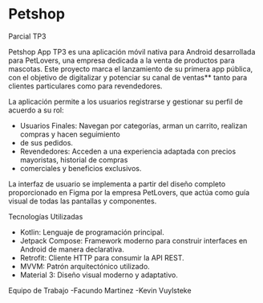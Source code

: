 # Petshop
Parcial TP3

Petshop App TP3 es una aplicación móvil nativa para Android desarrollada para PetLovers,
una empresa dedicada a la venta de productos para mascotas. 
Este proyecto marca el lanzamiento de su primera app pública, con el objetivo de digitalizar 
y potenciar su canal de ventas** tanto para clientes particulares como para revendedores.

La aplicación permite a los usuarios registrarse y gestionar su perfil de acuerdo a su rol:

- Usuarios Finales: Navegan por categorías, arman un carrito, realizan compras y hacen seguimiento 
- de sus pedidos.
- Revendedores: Acceden a una experiencia adaptada con precios mayoristas, historial de compras 
- comerciales y beneficios exclusivos.

La interfaz de usuario se implementa a partir del diseño completo proporcionado en Figma por la 
empresa PetLovers, que actúa como guía visual de todas las pantallas y componentes.

Tecnologías Utilizadas

- Kotlin: Lenguaje de programación principal.
- Jetpack Compose: Framework moderno para construir interfaces en Android de manera declarativa.
- Retrofit: Cliente HTTP para consumir la API REST.
- MVVM: Patrón arquitectónico utilizado.
- Material 3: Diseño visual moderno y adaptativo.


Equipo de Trabajo
-Facundo Martinez
-Kevin Vuylsteke